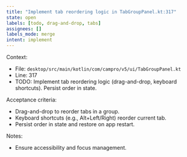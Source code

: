```yaml
---
title: "Implement tab reordering logic in TabGroupPanel.kt:317"
state: open
labels: [todo, drag-and-drop, tabs]
assignees: []
labels_mode: merge
intent: implement
---
```

Context:
- File: `desktop/src/main/kotlin/com/campro/v5/ui/TabGroupPanel.kt`
- Line: 317
- TODO: Implement tab reordering logic (drag-and-drop, keyboard shortcuts). Persist order in state.

Acceptance criteria:
- Drag-and-drop to reorder tabs in a group.
- Keyboard shortcuts (e.g., Alt+Left/Right) reorder current tab.
- Persist order in state and restore on app restart.

Notes:
- Ensure accessibility and focus management.
